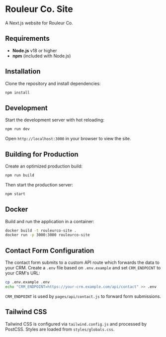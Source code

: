 # Rouleur Co. Site

A Next.js website for Rouleur Co.

## Requirements

- **Node.js** v18 or higher
- **npm** (included with Node.js)

## Installation

Clone the repository and install dependencies:

```bash
npm install
```

## Development

Start the development server with hot reloading:

```bash
npm run dev
```

Open `http://localhost:3000` in your browser to view the site.

## Building for Production

Create an optimized production build:

```bash
npm run build
```

Then start the production server:

```bash
npm start
```

## Docker

Build and run the application in a container:

```bash
docker build -t rouleurco-site .
docker run -p 3000:3000 rouleurco-site
```

## Contact Form Configuration

The contact form submits to a custom API route which forwards the data to your CRM.
Create a `.env` file based on `.env.example` and set `CRM_ENDPOINT` to your CRM's
URL:

```bash
cp .env.example .env
echo "CRM_ENDPOINT=https://your-crm.example.com/api/contact" >> .env
```

`CRM_ENDPOINT` is used by `pages/api/contact.js` to forward form submissions.

## Tailwind CSS

Tailwind CSS is configured via `tailwind.config.js` and processed by
PostCSS. Styles are loaded from `styles/globals.css`.

